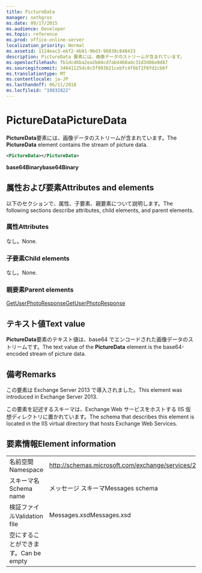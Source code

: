 ```yaml
---
title: PictureData
manager: sethgros
ms.date: 09/17/2015
ms.audience: Developer
ms.topic: reference
ms.prod: office-online-server
localization_priority: Normal
ms.assetid: 1124eac3-ebf2-4b81-96d3-96838c840433
description: PictureData 要素には、画像データのストリームが含まれています。
ms.openlocfilehash: fb1dcd6ba2ea2b84cd7abd460adc31d3d86e8d87
ms.sourcegitcommit: 34041125dc8c5f993b21cebfc4f8b72f0fd2cb6f
ms.translationtype: MT
ms.contentlocale: ja-JP
ms.lasthandoff: 06/11/2018
ms.locfileid: "19832822"
---
```

# <a name="picturedata"></a><span data-ttu-id="1f79d-103">PictureData</span><span class="sxs-lookup"><span data-stu-id="1f79d-103">PictureData</span></span>

<span data-ttu-id="1f79d-104">**PictureData**要素には、画像データのストリームが含まれています。</span><span class="sxs-lookup"><span data-stu-id="1f79d-104">The **PictureData** element contains the stream of picture data.</span></span> 
  
```XML
<PictureData></PictureData>
```

 <span data-ttu-id="1f79d-105">**base64Binary**</span><span class="sxs-lookup"><span data-stu-id="1f79d-105">**base64Binary**</span></span>
## <a name="attributes-and-elements"></a><span data-ttu-id="1f79d-106">属性および要素</span><span class="sxs-lookup"><span data-stu-id="1f79d-106">Attributes and elements</span></span>

<span data-ttu-id="1f79d-107">以下のセクションで、属性、子要素、親要素について説明します。</span><span class="sxs-lookup"><span data-stu-id="1f79d-107">The following sections describe attributes, child elements, and parent elements.</span></span>
  
### <a name="attributes"></a><span data-ttu-id="1f79d-108">属性</span><span class="sxs-lookup"><span data-stu-id="1f79d-108">Attributes</span></span>

<span data-ttu-id="1f79d-109">なし。</span><span class="sxs-lookup"><span data-stu-id="1f79d-109">None.</span></span>
  
### <a name="child-elements"></a><span data-ttu-id="1f79d-110">子要素</span><span class="sxs-lookup"><span data-stu-id="1f79d-110">Child elements</span></span>

<span data-ttu-id="1f79d-111">なし。</span><span class="sxs-lookup"><span data-stu-id="1f79d-111">None.</span></span>
  
### <a name="parent-elements"></a><span data-ttu-id="1f79d-112">親要素</span><span class="sxs-lookup"><span data-stu-id="1f79d-112">Parent elements</span></span>

[<span data-ttu-id="1f79d-113">GetUserPhotoResponse</span><span class="sxs-lookup"><span data-stu-id="1f79d-113">GetUserPhotoResponse</span></span>](getuserphotoresponse.md)
  
## <a name="text-value"></a><span data-ttu-id="1f79d-114">テキスト値</span><span class="sxs-lookup"><span data-stu-id="1f79d-114">Text value</span></span>

<span data-ttu-id="1f79d-115">**PictureData**要素のテキスト値は、base64 でエンコードされた画像データのストリームです。</span><span class="sxs-lookup"><span data-stu-id="1f79d-115">The text value of the **PictureData** element is the base64-encoded stream of picture data.</span></span> 
  
## <a name="remarks"></a><span data-ttu-id="1f79d-116">備考</span><span class="sxs-lookup"><span data-stu-id="1f79d-116">Remarks</span></span>

<span data-ttu-id="1f79d-117">この要素は Exchange Server 2013 で導入されました。</span><span class="sxs-lookup"><span data-stu-id="1f79d-117">This element was introduced in Exchange Server 2013.</span></span>
  
<span data-ttu-id="1f79d-118">この要素を記述するスキーマは、Exchange Web サービスをホストする IIS 仮想ディレクトリに置かれています。</span><span class="sxs-lookup"><span data-stu-id="1f79d-118">The schema that describes this element is located in the IIS virtual directory that hosts Exchange Web Services.</span></span>
  
## <a name="element-information"></a><span data-ttu-id="1f79d-119">要素情報</span><span class="sxs-lookup"><span data-stu-id="1f79d-119">Element information</span></span>

|||
|:-----|:-----|
|<span data-ttu-id="1f79d-120">名前空間</span><span class="sxs-lookup"><span data-stu-id="1f79d-120">Namespace</span></span>  <br/> |http://schemas.microsoft.com/exchange/services/2006/messages  <br/> |
|<span data-ttu-id="1f79d-121">スキーマ名</span><span class="sxs-lookup"><span data-stu-id="1f79d-121">Schema name</span></span>  <br/> |<span data-ttu-id="1f79d-122">メッセージ スキーマ</span><span class="sxs-lookup"><span data-stu-id="1f79d-122">Messages schema</span></span>  <br/> |
|<span data-ttu-id="1f79d-123">検証ファイル</span><span class="sxs-lookup"><span data-stu-id="1f79d-123">Validation file</span></span>  <br/> |<span data-ttu-id="1f79d-124">Messages.xsd</span><span class="sxs-lookup"><span data-stu-id="1f79d-124">Messages.xsd</span></span>  <br/> |
|<span data-ttu-id="1f79d-125">空にすることができます。</span><span class="sxs-lookup"><span data-stu-id="1f79d-125">Can be empty</span></span>  <br/> ||
   

